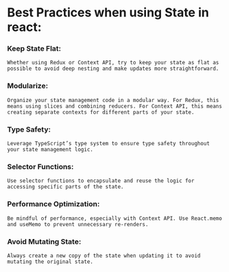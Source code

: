 # Best Practices when using State in react:

### Keep State Flat:

`Whether using Redux or Context API, try to keep your state as flat as possible to avoid deep nesting and make updates more straightforward.`

### Modularize:

`Organize your state management code in a modular way. For Redux, this means using slices and combining reducers. For Context API, this means creating separate contexts for different parts of your state.`

### Type Safety:

`Leverage TypeScript’s type system to ensure type safety throughout your state management logic.`

### Selector Functions:

`Use selector functions to encapsulate and reuse the logic for accessing specific parts of the state.`

### Performance Optimization:

`Be mindful of performance, especially with Context API. Use React.memo and useMemo to prevent unnecessary re-renders.`

### Avoid Mutating State:

`Always create a new copy of the state when updating it to avoid mutating the original state.`
